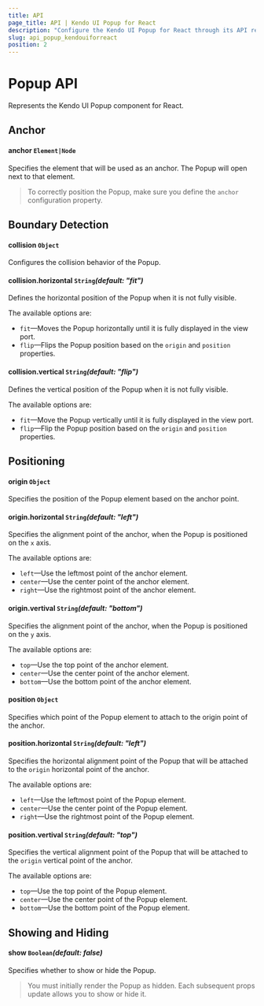 ```yaml
---
title: API
page_title: API | Kendo UI Popup for React
description: "Configure the Kendo UI Popup for React through its API reference."
slug: api_popup_kendouiforreact
position: 2
---
```


# Popup API

Represents the Kendo UI Popup component for React.

## Anchor

#### anchor `Element|Node`

Specifies the element that will be used as an anchor. The Popup will open next to that element.

> To correctly position the Popup, make sure you define the `anchor` configuration property.

## Boundary Detection

#### collision `Object`

Configures the collision behavior of the Popup.

#### collision.horizontal `String`*(default: "fit")*

Defines the horizontal position of the Popup when it is not fully visible.

The available options are:

* `fit`&mdash;Moves the Popup horizontally until it is fully displayed in the view port.
* `flip`&mdash;Flips the Popup position based on the `origin` and `position` properties.

#### collision.vertical `String`*(default: "flip")*

Defines the vertical position of the Popup when it is not fully visible.

The available options are:

* `fit`&mdash;Move the Popup vertically until it is fully displayed in the view port.
* `flip`&mdash;Flip the Popup position based on the `origin` and `position` properties.

## Positioning

#### origin `Object`

Specifies the position of the Popup element based on the anchor point.

#### origin.horizontal `String`*(default: "left")*

Specifies the alignment point of the anchor, when the Popup is positioned on the `x` axis.

The available options are:

* `left`&mdash;Use the leftmost point of the anchor element.
* `center`&mdash;Use the center point of the anchor element.
* `right`&mdash;Use the rightmost point of the anchor element.

#### origin.vertival `String`*(default: "bottom")*

Specifies the alignment point of the anchor, when the Popup is positioned on the `y` axis.

The available options are:

* `top`&mdash;Use the top point of the anchor element.
* `center`&mdash;Use the center point of the anchor element.
* `bottom`&mdash;Use the bottom point of the anchor element.

#### position `Object`

Specifies which point of the Popup element to attach to the origin point of the anchor.

#### position.horizontal `String`*(default: "left")*

Specifies the horizontal alignment point of the Popup that will be attached to the `origin` horizontal point of the anchor.

The available options are:

* `left`&mdash;Use the leftmost point of the Popup element.
* `center`&mdash;Use the center point of the Popup element.
* `right`&mdash;Use the rightmost point of the Popup element.

#### position.vertival `String`*(default: "top")*

Specifies the vertical alignment point of the Popup that will be attached to the `origin` vertical point of the anchor.

The available options are:

* `top`&mdash;Use the top point of the Popup element.
* `center`&mdash;Use the center point of the Popup element.
* `bottom`&mdash;Use the bottom point of the Popup element.

## Showing and Hiding

#### show `Boolean`*(default: false)*

Specifies whether to show or hide the Popup.

> You must initially render the Popup as hidden. Each subsequent props update allows you to show or hide it.
